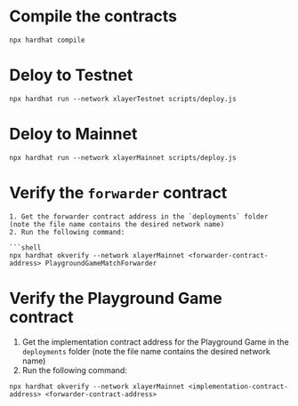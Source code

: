 # Compile the contracts

```shell
npx hardhat compile
```

# Deloy to Testnet

```shell
npx hardhat run --network xlayerTestnet scripts/deploy.js
```

# Deloy to Mainnet

```shell
npx hardhat run --network xlayerMainnet scripts/deploy.js
```

# Verify the `forwarder` contract

````shell
1. Get the forwarder contract address in the `deployments` folder (note the file name contains the desired network name)
2. Run the following command:

```shell
npx hardhat okverify --network xlayerMainnet <forwarder-contract-address> PlaygroundGameMatchForwarder
````

# Verify the Playground Game contract

1. Get the implementation contract address for the Playground Game in the `deployments` folder (note the file name contains the desired network name)
2. Run the following command:

```shell
npx hardhat okverify --network xlayerMainnet <implementation-contract-address> <forwarder-contract-address>
```
